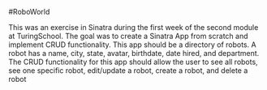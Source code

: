 #RoboWorld

This was an exercise in Sinatra during the first week of the second module at TuringSchool.
The goal was to create a Sinatra App from scratch and implement CRUD functionality. This app should be a directory of robots. A robot has a name, city, state, avatar, birthdate, date hired, and department. The CRUD functionality for this app should allow the user to see all robots, see one specific robot, edit/update a robot, create a robot, and delete a robot
